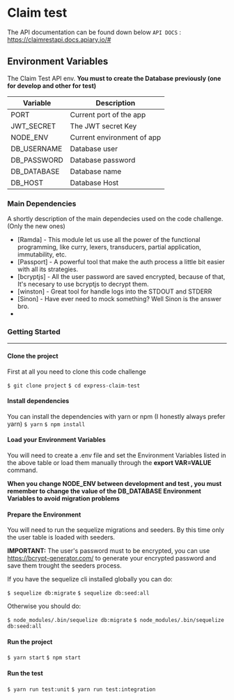 # Claim test
The API documentation can be found down below
`API DOCS` : <https://claimrestapi.docs.apiary.io/#>

## Environment Variables

The Claim Test API env. **You must to create the Database previously (one for develop and other for test)**  

| Variable | Description |
| ------ | ------ |
| PORT | Current port of the app |
| JWT_SECRET | The JWT secret Key |
| NODE_ENV | Current environment of app |
| DB_USERNAME | Database user |
| DB_PASSWORD | Database password |
| DB_DATABASE | Database name |
| DB_HOST | Database Host |

### Main Dependencies

A shortly description of the main dependecies used on the code challenge. (Only the new ones)

* [Ramda] - This module let us use all the power of the functional programming, like curry, lexers, transducers, partial application, immutability, etc.
* [Passport] - A powerful tool that make the auth process a little bit easier with all its strategies.
* [bcryptjs] - All the user password are saved encrypted, because of that, It's necesary to use bcryptjs to decrypt them.
* [winston] - Great tool for handle logs into the STDOUT and STDERR
* [Sinon] - Have ever need to mock something? Well Sinon is the answer bro.
* 
### Getting Started
----
#### Clone the project

First at all you need to clone this code challenge

`$ git clone project`
`$ cd express-claim-test`

#### Install dependencies
You can install the dependencies with yarn or npm (I honestly always prefer yarn)
`$ yarn`
`$ npm install`

#### Load your Environment Variables

You will need to create a .env file and set the Environment Variables listed in the above table or load them manually through the **export VAR=VALUE** command.

**When you change NODE_ENV between development and test , you must remember to change the value of the DB_DATABASE Environment Variables to avoid migration problems**

#### Prepare the Environment

You will need to run the sequelize migrations and seeders. By this time only the user table is loaded with seeders.

**IMPORTANT:** The user's password must to be encrypted, you can use https://bcrypt-generator.com/ to generate your encrypted password and save them trought the seeders process.

If you have the sequelize cli installed globally you can do:

`$ sequelize db:migrate`
`$ sequelize db:seed:all`

Otherwise you should do:

`$ node_modules/.bin/sequelize db:migrate`
`$ node_modules/.bin/sequelize db:seed:all`

#### Run the project

`$ yarn start`
`$ npm start`

#### Run the test

`$ yarn run test:unit`
`$ yarn run test:integration`
